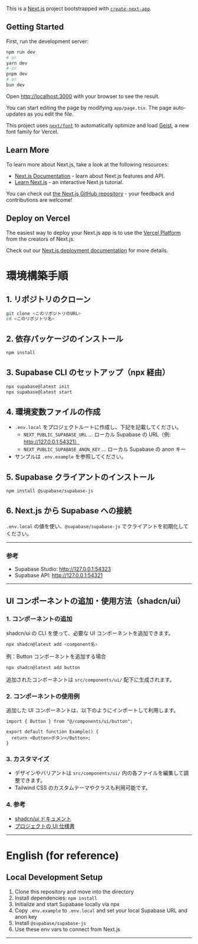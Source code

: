 This is a [Next.js](https://nextjs.org) project bootstrapped with [`create-next-app`](https://nextjs.org/docs/app/api-reference/cli/create-next-app).

## Getting Started

First, run the development server:

```bash
npm run dev
# or
yarn dev
# or
pnpm dev
# or
bun dev
```

Open [http://localhost:3000](http://localhost:3000) with your browser to see the result.

You can start editing the page by modifying `app/page.tsx`. The page auto-updates as you edit the file.

This project uses [`next/font`](https://nextjs.org/docs/app/building-your-application/optimizing/fonts) to automatically optimize and load [Geist](https://vercel.com/font), a new font family for Vercel.

## Learn More

To learn more about Next.js, take a look at the following resources:

- [Next.js Documentation](https://nextjs.org/docs) - learn about Next.js features and API.
- [Learn Next.js](https://nextjs.org/learn) - an interactive Next.js tutorial.

You can check out [the Next.js GitHub repository](https://github.com/vercel/next.js) - your feedback and contributions are welcome!

## Deploy on Vercel

The easiest way to deploy your Next.js app is to use the [Vercel Platform](https://vercel.com/new?utm_medium=default-template&filter=next.js&utm_source=create-next-app&utm_campaign=create-next-app-readme) from the creators of Next.js.

Check out our [Next.js deployment documentation](https://nextjs.org/docs/app/building-your-application/deploying) for more details.

# 環境構築手順

## 1. リポジトリのクローン

```bash
git clone <このリポジトリのURL>
cd <このリポジトリ名>
```

## 2. 依存パッケージのインストール

```bash
npm install
```

## 3. Supabase CLI のセットアップ（npx 経由）

```bash
npx supabase@latest init
npx supabase@latest start
```

## 4. 環境変数ファイルの作成

- `.env.local` をプロジェクトルートに作成し、下記を記載してください。
  - `NEXT_PUBLIC_SUPABASE_URL` … ローカル Supabase の URL（例: http://127.0.0.1:54321）
  - `NEXT_PUBLIC_SUPABASE_ANON_KEY` … ローカル Supabase の anon キー
- サンプルは `.env.example` を参照してください。

## 5. Supabase クライアントのインストール

```bash
npm install @supabase/supabase-js
```

## 6. Next.js から Supabase への接続

`.env.local` の値を使い、`@supabase/supabase-js` でクライアントを初期化してください。

---

### 参考

- Supabase Studio: http://127.0.0.1:54323
- Supabase API: http://127.0.0.1:54321

---

## UI コンポーネントの追加・使用方法（shadcn/ui）

### 1. コンポーネントの追加

shadcn/ui の CLI を使って、必要な UI コンポーネントを追加できます。

```bash
npx shadcn@latest add <component名>
```

例：Button コンポーネントを追加する場合

```bash
npx shadcn@latest add button
```

追加されたコンポーネントは `src/components/ui/` 配下に生成されます。

### 2. コンポーネントの使用例

追加した UI コンポーネントは、以下のようにインポートして利用します。

```tsx
import { Button } from "@/components/ui/button";

export default function Example() {
  return <Button>ボタン</Button>;
}
```

### 3. カスタマイズ

- デザインやバリアントは `src/components/ui/` 内の各ファイルを編集して調整できます。
- Tailwind CSS のカスタムテーマやクラスも利用可能です。

### 4. 参考

- [shadcn/ui ドキュメント](https://ui.shadcn.com/docs/components)
- [プロジェクトの UI 仕様書](./specifications/ui_specification.md)

---

# English (for reference)

## Local Development Setup

1. Clone this repository and move into the directory
2. Install dependencies: `npm install`
3. Initialize and start Supabase locally via npx
4. Copy `.env.example` to `.env.local` and set your local Supabase URL and anon key
5. Install `@supabase/supabase-js`
6. Use these env vars to connect from Next.js

---
